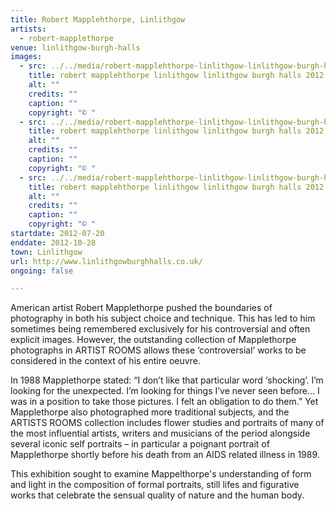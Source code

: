 ```yaml
---
title: Robert Mapplehthorpe, Linlithgow
artists:
  - robert-mapplethorpe
venue: linlithgow-burgh-halls
images:
  - src: ../../media/robert-mapplehthorpe-linlithgow-linlithgow-burgh-halls-2012-07-20-0.webp
    title: robert mapplehthorpe linlithgow linlithgow burgh halls 2012 07 20 0
    alt: ""
    credits: ""
    caption: ""
    copyright: "© "
  - src: ../../media/robert-mapplehthorpe-linlithgow-linlithgow-burgh-halls-2012-07-20-1.webp
    title: robert mapplehthorpe linlithgow linlithgow burgh halls 2012 07 20 1
    alt: ""
    credits: ""
    caption: ""
    copyright: "© "
  - src: ../../media/robert-mapplehthorpe-linlithgow-linlithgow-burgh-halls-2012-07-20-2.webp
    title: robert mapplehthorpe linlithgow linlithgow burgh halls 2012 07 20 2
    alt: ""
    credits: ""
    caption: ""
    copyright: "© "
startdate: 2012-07-20
enddate: 2012-10-28
town: Linlithgow
url: http://www.linlithgowburghhalls.co.uk/
ongoing: false

---
```


American artist Robert Mapplethorpe pushed the boundaries of photography in both his subject choice and technique. This has led to him sometimes being remembered exclusively for his controversial and often explicit images. However, the outstanding collection of Mapplethorpe photographs in ARTIST ROOMS allows these ‘controversial’ works to be considered in the context of his entire oeuvre.

In 1988 Mapplethorpe stated: “I don’t like that particular word ‘shocking’. I’m looking for the unexpected. I’m looking for things I’ve never seen before... I was in a position to take those pictures. I felt an obligation to do them.” Yet Mapplethorpe also photographed more traditional subjects, and the ARTISTS ROOMS collection includes flower studies and portraits of many of the most influential artists, writers and musicians of the period alongside several iconic self portraits – in particular a poignant portrait of Mapplethorpe shortly before his death from an AIDS related illness in 1989.

This exhibition sought to examine Mappelthorpe's understanding of form and light in the composition of formal portraits, still lifes and figurative works that celebrate the sensual quality of nature and the human body.